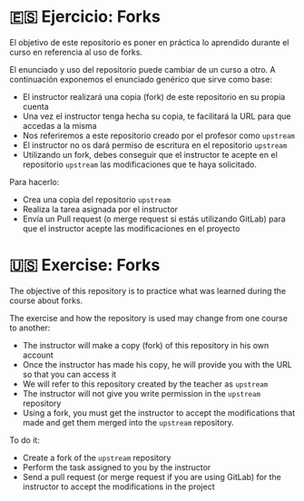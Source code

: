 # :es: Ejercicio: Forks

El objetivo de este repositorio es poner en práctica lo aprendido durante el curso en referencia al uso de forks.

El enunciado y uso del repositorio puede cambiar de un curso a otro. A continuación exponemos el enunciado genérico
que sirve como base:

* El instructor realizará una copia (fork) de este repositorio en su propia cuenta
* Una vez el instructor tenga hecha su copia, te facilitará la URL para que accedas a la misma
* Nos referiremos a este repositorio creado por el profesor como `upstream`
* El instructor no os dará permiso de escritura en el repositorio `upstream`
* Utilizando un fork, debes conseguir que el instructor te acepte en el repositorio `upstream` las modificaciones que
  te haya solicitado.

Para hacerlo:

* Crea una copia del repositorio `upstream`
* Realiza la tarea asignada por el instructor
* Envía un Pull request (o merge request si estás utilizando GitLab) para que el instructor acepte las modificaciones
  en el proyecto

# :us: Exercise: Forks

The objective of this repository is to practice what was learned during the course about forks.

The exercise and how the repository is used may change from one course to another:

* The instructor will make a copy (fork) of this repository in his own account
* Once the instructor has made his copy, he will provide you with the URL so that you can access it
* We will refer to this repository created by the teacher as `upstream`
* The instructor will not give you write permission in the `upstream` repository
* Using a fork, you must get the instructor to accept the modifications that made and get them merged into the `upstream` repository.

To do it:

* Create a fork of the `upstream` repository
* Perform the task assigned to you by the instructor
* Send a pull request (or merge request if you are using GitLab) for the instructor to accept the modifications
  in the project
 
